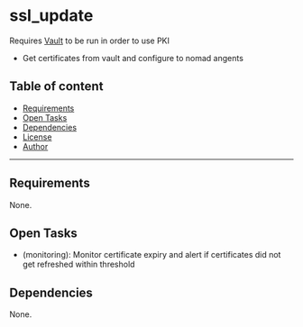 # ssl_update

Requires [Vault](../../vault/) to be run in order to use PKI
- Get certificates from vault and configure to nomad angents

## Table of content

- [Requirements](#requirements)
- [Open Tasks](#open-tasks)
- [Dependencies](#dependencies)
- [License](#license)
- [Author](#author)

---

## Requirements

None.



## Open Tasks

- (monitoring): Monitor certificate expiry and alert if certificates did not get refreshed within threshold

## Dependencies

None.
